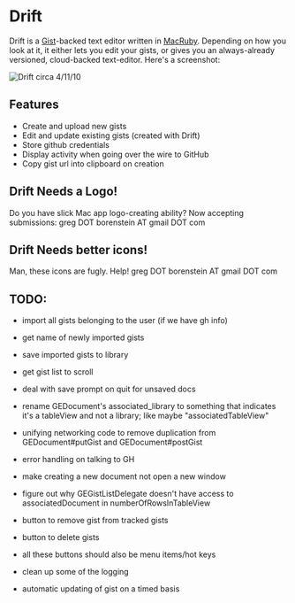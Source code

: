 Drift
=======

Drift is a [Gist](http://gist.github.com)-backed text editor written in [MacRuby](http://www.macruby.org/). Depending on how you look at it, it either lets you edit your gists, or gives you an always-already versioned, cloud-backed text-editor. Here's a screenshot:

![Drift circa 4/11/10](http://img.skitch.com/20100411-1yxsmj41xfi6aki7q7xhp53bq3.jpg)

Features
---------

* Create and upload new gists
* Edit and update existing gists (created with Drift)
* Store github credentials
* Display activity when going over the wire to GitHub
* Copy gist url into clipboard on creation

Drift Needs a Logo!
-------------------

Do you have slick Mac app logo-creating ability? Now accepting submissions: greg DOT borenstein AT gmail DOT com

Drift Needs better icons!
-------------------

Man, these icons are fugly. Help! greg DOT borenstein AT gmail DOT com

TODO:
--------

* import all gists belonging to the user (if we have gh info)
* get name of newly imported gists
* save imported gists to library
* get gist list to scroll

* deal with save prompt on quit for unsaved docs
* rename GEDocument's associated_library to something that indicates it's a tableView and not a library; like maybe "associatedTableView"
* unifying networking code to remove duplication from GEDocument#putGist and GEDocument#postGist
* error handling on talking to GH
* make creating a new document not open a new window
* figure out why GEGistListDelegate doesn't have access to associatedDocument in numberOfRowsInTableView
* button to remove gist from tracked gists
* button to delete gists
* all these buttons should also be menu items/hot keys
* clean up some of the logging
* automatic updating of gist on a timed basis